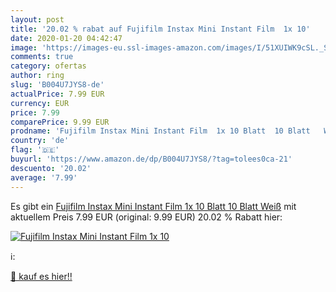 ```yaml
---
layout: post
title: '20.02 % rabat auf Fujifilm Instax Mini Instant Film  1x 10'
date: 2020-01-20 04:42:47
image: 'https://images-eu.ssl-images-amazon.com/images/I/51XUIWK9cSL._SL200_.jpg'
comments: true
category: ofertas
author: ring
slug: 'B004U7JYS8-de'
actualPrice: 7.99 EUR
currency: EUR
price: 7.99
comparePrice: 9.99 EUR
prodname: 'Fujifilm Instax Mini Instant Film  1x 10 Blatt  10 Blatt   Weiß'
country: 'de'
flag: '🇩🇪'
buyurl: 'https://www.amazon.de/dp/B004U7JYS8/?tag=tolees0ca-21'
descuento: '20.02'
average: '7.99'
---
```


Es gibt ein [Fujifilm Instax Mini Instant Film  1x 10 Blatt  10 Blatt   Weiß](https://www.amazon.de/dp/B004U7JYS8/?tag=tolees0ca-21) mit aktuellem Preis 7.99 EUR (original: 9.99 EUR) 20.02 % Rabatt hier:

[![Fujifilm Instax Mini Instant Film  1x 10](https://images-eu.ssl-images-amazon.com/images/I/51XUIWK9cSL._SL200_.jpg)](https://www.amazon.de/dp/B004U7JYS8/?tag=tolees0ca-21)

ℹ️:


[🛒 kauf es hier!!](https://www.amazon.de/dp/B004U7JYS8/?tag=tolees0ca-21)
